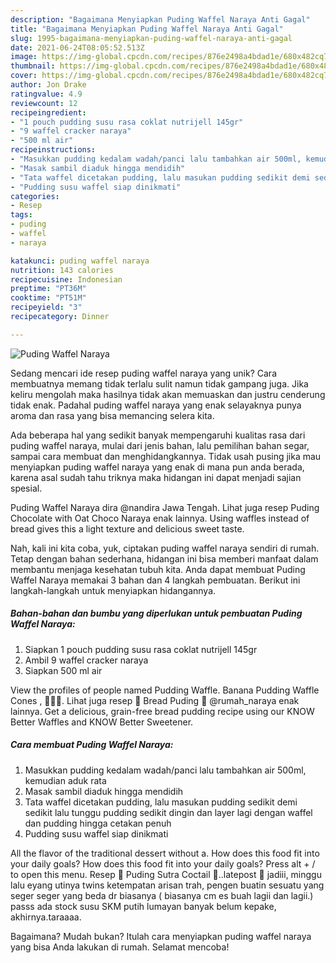```yaml
---
description: "Bagaimana Menyiapkan Puding Waffel Naraya Anti Gagal"
title: "Bagaimana Menyiapkan Puding Waffel Naraya Anti Gagal"
slug: 1995-bagaimana-menyiapkan-puding-waffel-naraya-anti-gagal
date: 2021-06-24T08:05:52.513Z
image: https://img-global.cpcdn.com/recipes/876e2498a4bdad1e/680x482cq70/puding-waffel-naraya-foto-resep-utama.jpg
thumbnail: https://img-global.cpcdn.com/recipes/876e2498a4bdad1e/680x482cq70/puding-waffel-naraya-foto-resep-utama.jpg
cover: https://img-global.cpcdn.com/recipes/876e2498a4bdad1e/680x482cq70/puding-waffel-naraya-foto-resep-utama.jpg
author: Jon Drake
ratingvalue: 4.9
reviewcount: 12
recipeingredient:
- "1 pouch pudding susu rasa coklat nutrijell 145gr"
- "9 waffel cracker naraya"
- "500 ml air"
recipeinstructions:
- "Masukkan pudding kedalam wadah/panci lalu tambahkan air 500ml, kemudian aduk rata"
- "Masak sambil diaduk hingga mendidih"
- "Tata waffel dicetakan pudding, lalu masukan pudding sedikit demi sedikit lalu tunggu pudding sedikit dingin dan layer lagi dengan waffel dan pudding hingga cetakan penuh"
- "Pudding susu waffel siap dinikmati"
categories:
- Resep
tags:
- puding
- waffel
- naraya

katakunci: puding waffel naraya 
nutrition: 143 calories
recipecuisine: Indonesian
preptime: "PT36M"
cooktime: "PT51M"
recipeyield: "3"
recipecategory: Dinner

---
```



![Puding Waffel Naraya](https://img-global.cpcdn.com/recipes/876e2498a4bdad1e/680x482cq70/puding-waffel-naraya-foto-resep-utama.jpg)

Sedang mencari ide resep puding waffel naraya yang unik? Cara membuatnya memang tidak terlalu sulit namun tidak gampang juga. Jika keliru mengolah maka hasilnya tidak akan memuaskan dan justru cenderung tidak enak. Padahal puding waffel naraya yang enak selayaknya punya aroma dan rasa yang bisa memancing selera kita.

Ada beberapa hal yang sedikit banyak mempengaruhi kualitas rasa dari puding waffel naraya, mulai dari jenis bahan, lalu pemilihan bahan segar, sampai cara membuat dan menghidangkannya. Tidak usah pusing jika mau menyiapkan puding waffel naraya yang enak di mana pun anda berada, karena asal sudah tahu triknya maka hidangan ini dapat menjadi sajian spesial.

Puding Waffel Naraya dira @nandira Jawa Tengah. Lihat juga resep Puding Chocolate with Oat Choco Naraya enak lainnya. Using waffles instead of bread gives this a light texture and delicious sweet taste.


Nah, kali ini kita coba, yuk, ciptakan puding waffel naraya sendiri di rumah. Tetap dengan bahan sederhana, hidangan ini bisa memberi manfaat dalam membantu menjaga kesehatan tubuh kita. Anda dapat membuat Puding Waffel Naraya memakai 3 bahan dan 4 langkah pembuatan. Berikut ini langkah-langkah untuk menyiapkan hidangannya.

<!--inarticleads1-->

##### Bahan-bahan dan bumbu yang diperlukan untuk pembuatan Puding Waffel Naraya:

1. Siapkan 1 pouch pudding susu rasa coklat nutrijell 145gr
1. Ambil 9 waffel cracker naraya
1. Siapkan 500 ml air


View the profiles of people named Pudding Waffle. Banana Pudding Waffle Cones , 👀🤤🍌. Lihat juga resep 🍞 Bread Puding 🍞 @rumah_naraya enak lainnya. Get a delicious, grain-free bread pudding recipe using our KNOW Better Waffles and KNOW Better Sweetener. 

<!--inarticleads2-->

##### Cara membuat Puding Waffel Naraya:

1. Masukkan pudding kedalam wadah/panci lalu tambahkan air 500ml, kemudian aduk rata
1. Masak sambil diaduk hingga mendidih
1. Tata waffel dicetakan pudding, lalu masukan pudding sedikit demi sedikit lalu tunggu pudding sedikit dingin dan layer lagi dengan waffel dan pudding hingga cetakan penuh
1. Pudding susu waffel siap dinikmati


All the flavor of the traditional dessert without a. How does this food fit into your daily goals? How does this food fit into your daily goals? Press alt + / to open this menu. Resep 🍓 Puding Sutra Coctail 🍍..latepost 🍃 jadiii, minggu lalu eyang utinya twins ketempatan arisan trah, pengen buatin sesuatu yang seger seger yang beda dr biasanya ( biasanya cm es buah lagii dan lagii.) passs ada stock susu SKM putih lumayan banyak belum kepake, akhirnya.taraaaa. 

Bagaimana? Mudah bukan? Itulah cara menyiapkan puding waffel naraya yang bisa Anda lakukan di rumah. Selamat mencoba!
